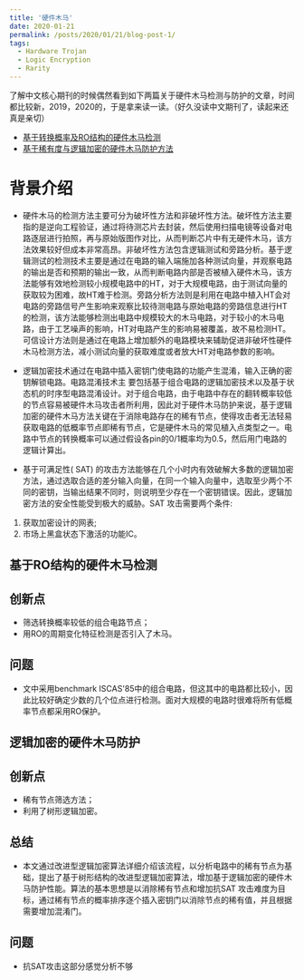 ```yaml
---
title: '硬件木马'
date: 2020-01-21
permalink: /posts/2020/01/21/blog-post-1/
tags:
  - Hardware Trojan
  - Logic Encryption
  - Rarity
---
```


了解中文核心期刊的时候偶然看到如下两篇关于硬件木马检测与防护的文章，时间都比较新，2019，2020的，于是拿来读一读。（好久没读中文期刊了，读起来还真是亲切）
- [基于转换概率及RO结构的硬件木马检测](http://ca.hfut.edu.cn/2018/1112/c4593a190028/page.htm)
- [基于稀有度与逻辑加密的硬件木马防护方法](http://www.shcas.net/)

背景介绍
======
* 硬件木马的检测方法主要可分为破坏性方法和非破坏性方法。破坏性方法主要指的是逆向工程验证，通过将待测芯片去封装，然后使用扫描电镜等设备对电路逐层进行拍照，再与原始版图作对比，从而判断芯片中有无硬件木马，该方法效果较好但成本非常高昂。非破坏性方法包含逻辑测试和旁路分析。基于逻辑测试的检测技术主要是通过在电路的输入端施加各种测试向量，并观察电路的输出是否和预期的输出一致，从而判断电路内部是否被植入硬件木马，该方法能够有效地检测较小规模电路中的HT，对于大规模电路，由于测试向量的获取较为困难，故HT难于检测。旁路分析方法则是利用在电路中植入HT会对电路的旁路信号产生影响来观察比较待测电路与原始电路的旁路信息进行HT的检测，该方法能够检测出电路中规模较大的木马电路，对于较小的木马电路，由于工艺噪声的影响，HT对电路产生的影响易被覆盖，故不易检测HT。
可信设计方法则是通过在电路上增加额外的电路模块来辅助促进非破坏性硬件木马检测方法，减小测试向量的获取难度或者放大HT对电路参数的影响。

* 逻辑加密技术通过在电路中插入密钥门使电路的功能产生混淆，输入正确的密钥解锁电路。电路混淆技术主
要包括基于组合电路的逻辑加密技术以及基于状态机的时序型电路混淆设计。对于组合电路，由于电路中存在的翻转概率较低的节点容易被硬件木马攻击者所利用，因此对于硬件木马防护来说，基于逻辑加密的硬件木马方法关键在于消除电路存在的稀有节点，使得攻击者无法轻易获取电路的低概率节点即稀有节点，它是硬件木马的常见植入点类型之一。电路中节点的转换概率可以通过假设各pin的0/1概率均为0.5，然后用门电路的逻辑计算出。

* 基于可满足性( SAT) 的攻击方法能够在几个小时内有效破解大多数的逻辑加密方法，通过选取合适的差分输入向量，在同一个输入向量中，选取至少两个不同的密钥，当输出结果不同时，则说明至少存在一个密钥错误。因此，逻辑加密方法的安全性能受到极大的威胁。SAT 攻击需要两个条件:
1. 获取加密设计的网表;
2. 市场上黑盒状态下激活的功能IC。

基于RO结构的硬件木马检测
------
## 创新点
- 筛选转换概率较低的组合电路节点；
- 用RO的周期变化特征检测是否引入了木马。

## 问题
- 文中采用benchmark ISCAS'85中的组合电路，但这其中的电路都比较小，因此比较好确定少数的几个位点进行检测。面对大规模的电路时很难将所有低概率节点都采用RO保护。

逻辑加密的硬件木马防护
------
## 创新点
- 稀有节点筛选方法；
- 利用了树形逻辑加密。

## 总结
- 本文通过改进型逻辑加密算法详细介绍该流程，以分析电路中的稀有节点为基础，提出了基于树形结构的改进型逻辑加密算法，增加基于逻辑加密的硬件木马防护性能。算法的基本思想是以消除稀有节点和增加抗SAT 攻击难度为目标，通过稀有节点的概率排序逐个插入密钥门以消除节点的稀有值，并且根据需要增加混淆门。

## 问题
- 抗SAT攻击这部分感觉分析不够
